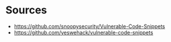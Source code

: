 # Sources #
* https://github.com/snoopysecurity/Vulnerable-Code-Snippets
* https://github.com/yeswehack/vulnerable-code-snippets